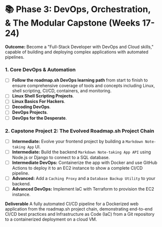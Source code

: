# 📚 Phase 3: DevOps, Orchestration, & The Modular Capstone (Weeks 17-24)

**Outcome:** Become a "Full-Stack Developer with DevOps and Cloud skills," capable of building and deploying complex applications with automated pipelines.

### 1. Core DevOps & Automation

* [ ] **Follow the roadmap.sh DevOps learning path** from start to finish to ensure comprehensive coverage of tools and concepts including Linux, shell scripting, CI/CD, containers, and monitoring.
* [ ] **Linux Shell Scripting Projects**.
* [ ] **Linux Basics For Hackers**.
* [ ] **Decoding DevOps**.
* [ ] **DevOps Projects**.
* [ ] **DevOps for the Desperate**.

### 2. Capstone Project 2: The Evolved Roadmap.sh Project Chain

* [ ] **Intermediate:** Evolve your frontend project by building a `Markdown Note-taking App` UI.
* [ ] **Intermediate:** Build the backend `Markdown Note-taking App API` using Node.js or Django to connect to a SQL database.
* [ ] **Intermediate DevOps:** Containerize the app with Docker and use GitHub Actions to deploy it to an EC2 instance to show a complete CI/CD pipeline.
* [ ] **Advanced:** Add a `Caching Proxy` and a `Database Backup Utility` to your backend.
* [ ] **Advanced DevOps:** Implement IaC with Terraform to provision the EC2 instance.

**Deliverable** A fully automated CI/CD pipeline for a Dockerized web application from the roadmap.sh project chain, demonstrating end-to-end CI/CD best practices and Infrastructure as Code (IaC) from a Git repository to a containerized deployment on a cloud VM.